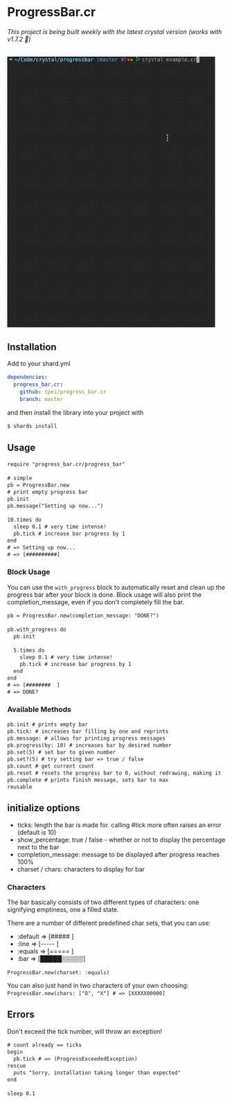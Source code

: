 # ProgressBar.cr

###### This project is being built weekly with the latest crystal version (works with v1.7.2 🎉)

![progress animation](https://github.com/tpei/progress_bar.cr/raw/master/demo.gif)

## Installation

Add to your shard.yml

```yaml
dependencies:
  progress_bar.cr:
    github: tpei/progress_bar.cr
    branch: master
```

and then install the library into your project with

```bash
$ shards install
```

## Usage

```crystal
require "progress_bar.cr/progress_bar"

# simple
pb = ProgressBar.new
# print empty progress bar
pb.init
pb.message("Setting up now...")

10.times do
  sleep 0.1 # very time intense!
  pb.tick # increase bar progress by 1
end
# => Setting up now...
# => [##########]
```

### Block Usage

You can use the `with_progress` block to automatically reset and clean
up the progress bar after your block is done.
Block usage will also print the completion_message, even if you don't
completely fill the bar.

```crystal
pb = ProgressBar.new(completion_message: "DONE?")

pb.with_progress do
  pb.init

  5.times do
    sleep 0.1 # very time intense!
    pb.tick # increase bar progress by 1
  end
end
# => [########  ]
# => DONE?
```

###  Available Methods
```crystal
pb.init # prints empty bar
pb.tick: # increases bar filling by one and reprints
pb.message: # allows for printing progress messages
pb.progress(by: 10) # increases bar by desired number
pb.set(5) # set bar to given number
pb.set?(5) # try setting bar => true / false
pb.count # get current count
pb.reset # resets the progress bar to 0, without redrawing, making it
pb.complete # prints finish message, sets bar to max
reusable
```

## initialize options

- ticks: length the bar is made for. calling #tick more often raises an
  error (default is 10)
- show_percentage: true / false - whether or not to display the
  percentage next to the bar
- completion_message: message to be displayed after progress reaches
  100%
- charset / chars: characters to display for bar

### Characters

The bar basically consists of two different types of characters: one
signifying emptiness, one a filled state.

There are a number of different predefined char sets, that you can use:
- :default => [#####     ]
- :line    => [-----     ]
- :equals  => [=====     ]
- :bar     => [█████▒▒▒▒▒]

`ProgressBar.new(charset: :equals)`

You can also just hand in two characters of your own choosing:
`ProgressBar.new(chars: ["O", "X"] # => [XXXXX00000]`

## Errors

Don't exceed the tick number, will throw an exception!

```crystal
# count already == ticks
begin
  pb.tick # => (ProgressExceededException)
rescue
  puts "Sorry, installation taking longer than expected"
end

sleep 0.1
```
